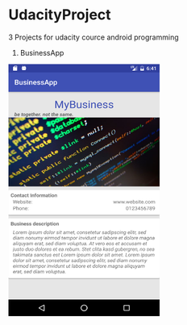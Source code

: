 # UdacityProject
3 Projects for udacity cource android programming

1. BusinessApp

<img src="https://github.com/OAdkins/UdacityProject/blob/master/Pictures/businessapp.png" width="300" height="500" />
